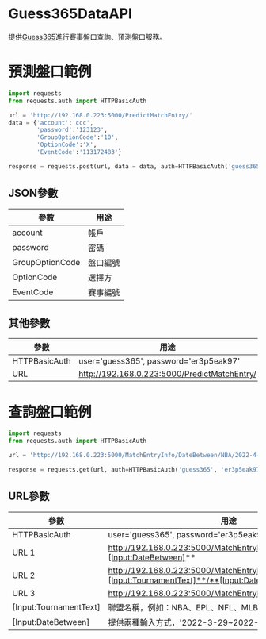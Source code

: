 # Guess365DataAPI

提供[Guess365](https://guess365.cc/ "Guess365")進行賽事盤口查詢、預測盤口服務。


# 預測盤口範例
```Python
import requests
from requests.auth import HTTPBasicAuth

url = 'http://192.168.0.223:5000/PredictMatchEntry/'
data = {'account':'ccc',
        'password':'123123',
        'GroupOptionCode':'10',
        'OptionCode':'X',
        'EventCode':'113172483'}

response = requests.post(url, data = data, auth=HTTPBasicAuth('guess365', 'er3p5eak97')).text
```
## JSON參數

參數  | 用途
------------- | -------------
account  | 帳戶
password  | 密碼
GroupOptionCode  | 盤口編號
OptionCode  | 選擇方
EventCode  | 賽事編號

## 其他參數
參數  | 用途
------------- | -------------
HTTPBasicAuth  | user='guess365', password='er3p5eak97'
URL  | http://192.168.0.223:5000/PredictMatchEntry/

<div style="page-break-after: always;"></div>

# 查詢盤口範例
```Python
import requests
from requests.auth import HTTPBasicAuth

url = 'http://192.168.0.223:5000/MatchEntryInfo/DateBetween/NBA/2022-4-1~2022-4-29'

response = requests.get(url, auth=HTTPBasicAuth('guess365', 'er3p5eak97')).text
```

## URL參數
參數  | 用途
------------- | -------------
HTTPBasicAuth  | user='guess365', password='er3p5eak97'
URL 1 | http://192.168.0.223:5000/MatchEntryInfo/DateBetween/All/**[Input:DateBetween]**
URL 2 | http://192.168.0.223:5000/MatchEntryInfo/DateBetween/**[Input:TournamentText]**/**[Input:DateBetween]**
URL 3 | http://192.168.0.223:5000/MatchEntryInfo/**[EventCode]**
[Input:TournamentText] | 聯盟名稱，例如：NBA、EPL、NFL、MLB等等。
[Input:DateBetween] | 提供兩種輸入方式，'2022-3-29~2022-3-29' 或 'any'。